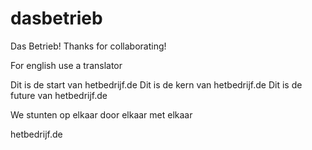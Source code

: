 # dasbetrieb
Das Betrieb! Thanks for collaborating!


For english use a translator

Dit is de start van hetbedrijf.de
Dit is de kern van hetbedrijf.de
Dit is de future van hetbedrijf.de

We stunten op elkaar 
door elkaar
met elkaar

hetbedrijf.de


